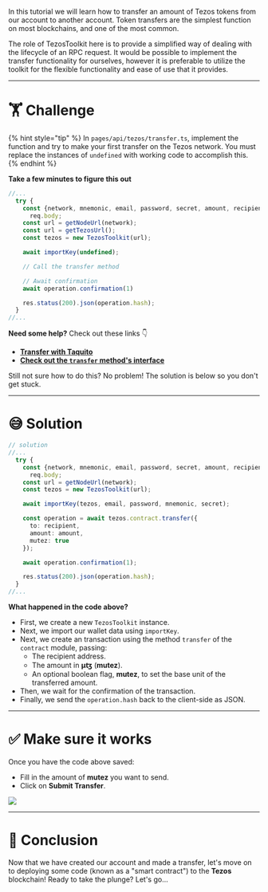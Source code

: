 In this tutorial we will learn how to transfer an amount of Tezos tokens from our account to another account. Token transfers are the simplest function on most blockchains, and one of the most common.

The role of TezosToolkit here is to provide a simplified way of dealing with the lifecycle of an RPC request. It would be possible to implement the transfer functionality for ourselves, however it is preferable to utilize the toolkit for the flexible functionality and ease of use that it provides.

---

# 🏋️ Challenge

{% hint style="tip" %}
In `pages/api/tezos/transfer.ts`, implement the function and try to make your first transfer on the Tezos network. You must replace the instances of `undefined` with working code to accomplish this.
{% endhint %}

**Take a few minutes to figure this out**

```typescript
//...
  try {
    const {network, mnemonic, email, password, secret, amount, recipient} =
      req.body;
    const url = getNodeUrl(network);
    const url = getTezosUrl();
    const tezos = new TezosToolkit(url);

    await importKey(undefined);

    // Call the transfer method

    // Await confirmation
    await operation.confirmation(1)

    res.status(200).json(operation.hash);
  }
//...
```

**Need some help?** Check out these links 👇

- [**Transfer with Taquito**](https://tezostaquito.io/docs/quick_start/#transfer)
- [**Check out the `transfer` method's interface**](https://tezostaquito.io/typedoc/interfaces/_taquito_taquito.contractprovider.html#transfer)

Still not sure how to do this? No problem! The solution is below so you don't get stuck.

---

# 😅 Solution

```typescript
// solution
//...
  try {
    const {network, mnemonic, email, password, secret, amount, recipient} =
      req.body;
    const url = getNodeUrl(network);
    const tezos = new TezosToolkit(url);

    await importKey(tezos, email, password, mnemonic, secret);

    const operation = await tezos.contract.transfer({
      to: recipient,
      amount: amount,
      mutez: true
    });

    await operation.confirmation(1);

    res.status(200).json(operation.hash);
  }
//...
```

**What happened in the code above?**

- First, we create a new `TezosToolkit` instance.
- Next, we import our wallet data using `importKey`.
- Next, we create an transaction using the method `transfer` of the `contract` module, passing:
  - The recipient address.
  - The amount in **μꜩ** (**mutez**).
  - An optional boolean flag, **mutez**, to set the base unit of the transferred amount.
- Then, we wait for the confirmation of the transaction.
- Finally, we send the `operation.hash` back to the client-side as JSON.

---

# ✅ Make sure it works

Once you have the code above saved:

- Fill in the amount of **mutez** you want to send.
- Click on **Submit Transfer**.

![](https://raw.githubusercontent.com/figment-networks/learn-web3-dapp/main/markdown/__images__/tezos/tezos-transfer.gif)

---

# 🏁 Conclusion

Now that we have created our account and made a transfer, let's move on to deploying some code (known as a "smart contract") to the **Tezos** blockchain! Ready to take the plunge? Let's go...
